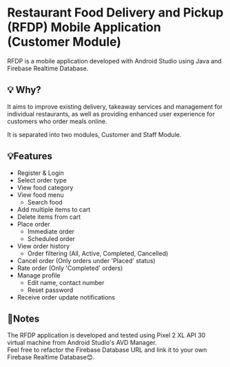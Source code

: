 # Restaurant Food Delivery and Pickup (RFDP) Mobile Application (Customer Module)
RFDP is a mobile application developed with Android Studio using Java and Firebase Realtime Database.

## 💡 Why?
It aims to improve existing delivery, takeaway services and management for individual restaurants, as well as providing enhanced user experience for customers who order meals online. 

It is separated into two modules, Customer and Staff Module. 

## 💡Features
- Register & Login
- Select order type
- View food category
- View food menu
  - Search food
- Add multiple items to cart
- Delete items from cart
- Place order
  - Immediate order
  - Scheduled order
- View order history
  - Order filtering (All, Active, Completed, Cancelled)
- Cancel order (Only orders under 'Placed' status)
- Rate order (Only 'Completed' orders)
- Manage profile
  - Edit name, contact number
  - Reset password
- Receive order update notifications
  
## 📄Notes
The RFDP application is developed and tested using Pixel 2 XL API 30 virtual machine from Android Studio's AVD Manager.  
Feel free to refactor the Firebase Database URL and link it to your own Firebase Realtime Database😊.

